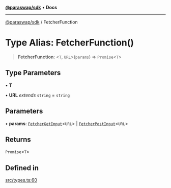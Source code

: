[**@paraswap/sdk**](../README.md) • **Docs**

***

[@paraswap/sdk](../globals.md) / FetcherFunction

# Type Alias: FetcherFunction()

> **FetcherFunction**: \<`T`, `URL`\>(`params`) => `Promise`\<`T`\>

## Type Parameters

• **T**

• **URL** *extends* `string` = `string`

## Parameters

• **params**: [`FetcherGetInput`](../-internal-/interfaces/FetcherGetInput.md)\<`URL`\> \| [`FetcherPostInput`](../-internal-/interfaces/FetcherPostInput.md)\<`URL`\>

## Returns

`Promise`\<`T`\>

## Defined in

[src/types.ts:60](https://github.com/paraswap/paraswap-sdk/blob/master/src/types.ts#L60)

